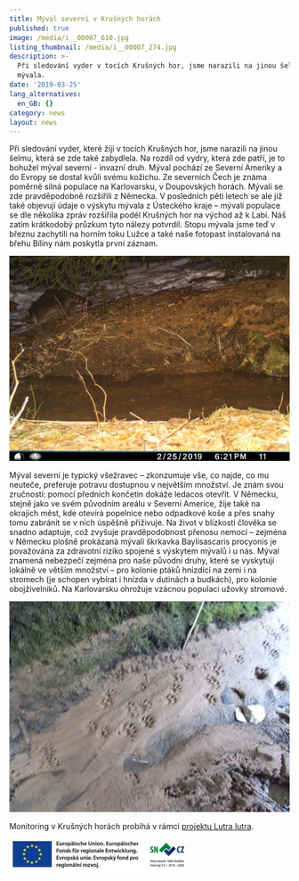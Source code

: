 ```yaml
---
title: Mýval severní v Krušných horách
published: true
image: /media/i__00007_610.jpg
listing_thumbnail: /media/i__00007_274.jpg
description: >-
  Při sledování vyder v tocích Krušných hor, jsme narazili na jinou šelmu -
  mývala.
date: '2019-03-25'
lang_alternatives:
  en_GB: {}
category: news
layout: news
---
```

Při sledování vyder, které žijí v tocích Krušných hor, jsme narazili na jinou šelmu, která se zde také zabydlela. Na rozdíl od vydry, která zde patří, je to bohužel mýval severní - invazní druh. Mýval pochází ze Severní Ameriky a do Evropy se dostal kvůli svému kožichu. Ze severních Čech je známa poměrně silná populace na Karlovarsku, v Doupovských horách. Mývali se zde pravděpodobně rozšířili z Německa. V posledních pěti letech se ale již také objevují údaje o výskytu mývala z Ústeckého kraje – mývalí populace se dle několika zpráv rozšířila podél Krušných hor na východ až k Labi. Náš zatím krátkodobý průzkum tyto nálezy potvrdil. Stopu mývala jsme teď v březnu zachytili na horním toku Lužce a také naše fotopast instalovaná na břehu Bíliny nám poskytla první záznam.

![Mýval severní na břehu toku](/media/i__00008_610.jpg "mýval severní")

Mýval severní je typický všežravec – zkonzumuje vše, co najde, co mu neuteče, preferuje potravu dostupnou v největším množství. Je znám svou zručností: pomocí předních končetin dokáže ledacos otevřít. V Německu, stejně jako ve svém původním areálu v Severní Americe, žije také na okrajích měst, kde otevírá popelnice nebo odpadkové koše a přes snahy tomu zabránit se v nich úspěšně přiživuje. Na život v blízkosti člověka se snadno adaptuje, což zvyšuje pravděpodobnost přenosu nemocí – zejména v Německu plošně prokázaná mývalí škrkavka Baylisascaris procyonis je považována za zdravotní riziko spojené s výskytem mývalů i u nás. Mýval znamená nebezpečí zejména pro naše původní druhy, které se vyskytují lokálně ve větším množství – pro kolonie ptáků hnízdící na zemi i na stromech (je schopen vybírat i hnízda v dutinách a budkách), pro kolonie obojživelníků. Na Karlovarsku ohrožuje vzácnou populaci užovky stromové. 

![stopa mývala severního v písku](/media/2019_lutrlutr_260_610.jpg "stopa mýval severní")

Monitoring v Krušných horách probíhá v rámci [projektu Lutra lutra](/projects/lutra-lutra.html).

![](/media/spojene-loga_320.jpg)
